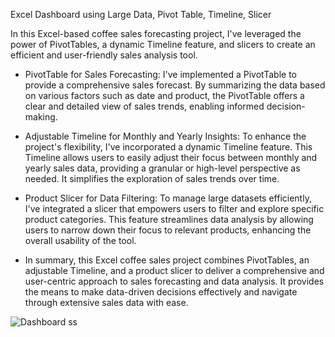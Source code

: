 Excel Dashboard using Large Data, Pivot Table, Timeline, Slicer

In this Excel-based coffee sales forecasting project, I've leveraged the power of PivotTables, a dynamic Timeline feature, and slicers to create an efficient and user-friendly sales analysis tool.

- PivotTable for Sales Forecasting:
I've implemented a PivotTable to provide a comprehensive sales forecast. By summarizing the data based on various factors such as date and product, the PivotTable offers a clear and detailed view of sales trends, enabling informed decision-making.

- Adjustable Timeline for Monthly and Yearly Insights:
To enhance the project's flexibility, I've incorporated a dynamic Timeline feature. This Timeline allows users to easily adjust their focus between monthly and yearly sales data, providing a granular or high-level perspective as needed. It simplifies the exploration of sales trends over time.

- Product Slicer for Data Filtering:
To manage large datasets efficiently, I've integrated a slicer that empowers users to filter and explore specific product categories. This feature streamlines data analysis by allowing users to narrow down their focus to relevant products, enhancing the overall usability of the tool.

- In summary, this Excel coffee sales project combines PivotTables, an adjustable Timeline, and a product slicer to deliver a comprehensive and user-centric approach to sales forecasting and data analysis. It provides the means to make data-driven decisions effectively and navigate through extensive sales data with ease.

![Dashboard ss](https://github.com/Ryvier/CoffeeSalesProject/assets/121738229/7a560538-b390-4820-8d4e-205f31b4b223)



